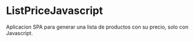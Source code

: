 # ListPriceJavascript
Aplicacion SPA para generar una lista de productos con su precio, solo con Javascript.
